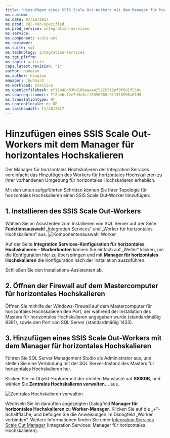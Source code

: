 ```yaml
---
title: "Hinzufügen eines SSIS Scale Out-Workers mit dem Manager für horizontales Hochskalieren | Microsoft-Dokumentation"
ms.custom: 
ms.date: 07/18/2017
ms.prod: sql-non-specified
ms.prod_service: integration-services
ms.service: 
ms.component: scale-out
ms.reviewer: 
ms.suite: sql
ms.technology: integration-services
ms.tgt_pltfrm: 
ms.topic: article
caps.latest.revision: "1"
author: haoqian
ms.author: haoqian
manager: jhubbard
ms.workload: Inactive
ms.openlocfilehash: ef11448d03bd188aaea425225312af9f681f530c
ms.sourcegitcommit: 7f8aebc72e7d0c8cff3990865c9f1316996a67d5
ms.translationtype: HT
ms.contentlocale: de-DE
ms.lasthandoff: 11/20/2017
---
```

# <a name="add-a-scale-out-worker-with-scale-out-manager"></a>Hinzufügen eines SSIS Scale Out-Workers mit dem Manager für horizontales Hochskalieren

Der Manager für horizontales Hochskalieren der Integration Services vereinfacht das Hinzufügen des Workers für horizontales Hochskalieren zu Ihrer vorhandenen Umgebung für horizontales Hochskalieren erheblich. 

Mit den unten aufgeführten Schritten können Sie Ihrer Topologie für horizontales Hochskalieren einen SSIS Scale Out-Worker hinzufügen:

## <a name="1-install-scale-out-worker"></a>1. Installieren des SSIS Scale Out-Workers
Wählen Sie im Assistenten zum Installieren von SQL Server auf der Seite **Funktionsauswahl** „Integration Services“ und „Worker für horizontales Hochskalieren“ aus. 
![Komponentenauswahl Worker](media/feature-select-worker.PNG)

Auf der Seite **Integration Services-Konfiguration für horizontales Hochskalieren – Workerknoten** können Sie einfach auf „Weiter“ klicken, um die Konfiguration hier zu überspringen und mit **Manager für horizontales Hochskalieren** die Konfiguration nach der Installation auszuführen.

Schließen Sie den Installations-Assistenten ab.

## <a name="2-open-firewall-on-scale-out-master-computer"></a>2. Öffnen der Firewall auf dem Mastercomputer für horizontales Hochskalieren
Öffnen Sie mithilfe der Windows-Firewall auf dem Mastercomputer für horizontales Hochskalieren den Port, der während der Installation des Masters für horizontales Hochskalieren angegeben wurde (standardmäßig 8391), sowie den Port von SQL Server (standardmäßig 1433).

## <a name="3-add-scale-out-worker-with-scale-out-manager"></a>3. Hinzufügen eines SSIS Scale Out-Workers mit dem Manager für horizontales Hochskalieren
Führen Sie SQL Server Management Studio als Administrator aus, und stellen Sie eine Verbindung mit der SQL Server-Instanz des Masters für horizontales Hochskalieren her.

Klicken Sie im Objekt-Explorer mit der rechten Maustaste auf **SSISDB**, und wählen Sie **Zentrales Hochskalieren verwalten...** aus. 

![Zentrales Hochskalieren verwalten](media/manage-scale-out.PNG)

Wechseln Sie im daraufhin angezeigten Dialogfeld **Manager für horizontales Hochskalieren** zu **Worker-Manager**. Klicken Sie auf die „+“-Schaltfläche, und befolgen Sie die Anweisungen im Dialogfeld „Worker verbinden“. Weitere Informationen finden Sie unter [Integration Services Scale Out Manager](integration-services-ssis-scale-out-manager.md) (Integration Services: Manager für horizontales Hochskalieren).
